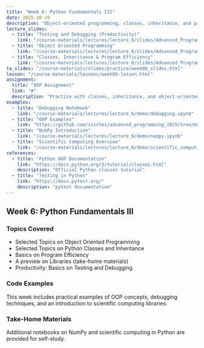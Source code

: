```yaml
---
title: "Week 6: Python Fundamentals III"
date: 2025-10-20
description: "Object-oriented programming, classes, inheritance, and program efficiency"
lecture_slides:
  - title: "Testing and Debugging (Productivity)"
    link: "/course-materials/lectures/lecture_6/slides/Advanced_Programming_2025_lecture_6a.pdf"
  - title: "Object Oriented Programming"
    link: "/course-materials/lectures/lecture_6/slides/Advanced_Programming_2025_lecture_6b.pdf"
  - title: "Classes, Inheritance & Program Efficiency"
    link: "/course-materials/lectures/lecture_6/slides/Advanced_Programming_2025_lecture_6c.pdf"
ta_slides: "/course-materials/slides/practice/week06_slides.html"
lesson: "/course-materials/lessons/week06-lesson.html"
assignment:
  title: "OOP Assignment"
  link: "#"
  description: "Practice with classes, inheritance, and object-oriented design"
examples:
  - title: "Debugging Notebook"
    link: "/course-materials/lectures/lecture_6/demo/debugging.ipynb"
  - title: "OOP Examples"
    link: "https://github.com/sischei/advanced_programming_2025/tree/main/lectures/lecture_6/demo"
  - title: "NumPy Introduction"
    link: "/course-materials/lectures/lecture_6/demo/numpy.ipynb"
  - title: "Scientific Computing Overview"
    link: "/course-materials/lectures/lecture_6/demo/scientific_computing_in_python.ipynb"
references:
  - title: "Python OOP Documentation"
    link: "https://docs.python.org/3/tutorial/classes.html"
    description: "Official Python classes tutorial"
  - title: "Testing in Python"
    link: "https://docs.pytest.org/"
    description: "pytest documentation"
---
```


## Week 6: Python Fundamentals III

### Topics Covered
- Selected Topics on Object Oriented Programming
- Selected Topics on Python Classes and Inheritance
- Basics on Program Efficiency
- A preview on Libraries (take-home materials)
- Productivity: Basics on Testing and Debugging

### Code Examples
This week includes practical examples of OOP concepts, debugging techniques, and an introduction to scientific computing libraries.

### Take-Home Materials
Additional notebooks on NumPy and scientific computing in Python are provided for self-study.